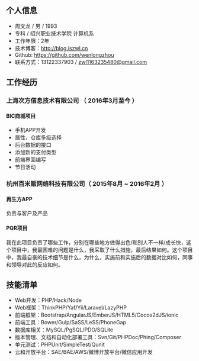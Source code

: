 ## 个人信息

 - 周文龙 / 男 / 1993 
 - 专科 / 绍兴职业技术学院 计算机系 
 - 工作年限：2年
 - 技术博客：http://blog.iszwl.cn
 - Github: https://github.com/wenlongzhou
 - 联系方式：13122337903 / zwl1163235480@gmail.com

## 工作经历
### 上海次方信息技术有限公司 （ 2016年3月至今 ）

#### BIC商城项目 
- 手机APP开发
- 属性，仓库多级选择
- 后台数据的接口
- 添加新的支付类型
- 前端界面编写
- 节日活动

### 杭州百米贩网络科技有限公司（ 2015年8月 ~ 2016年2月 ）

#### 再生方APP 
负责与客户及产品


#### PQR项目 
我在此项目负责了哪些工作，分别在哪些地方做得出色/和别人不一样/成长快，这个项目中，我最困难的问题是什么，我采取了什么措施，最后结果如何。这个项目中，我最自豪的技术细节是什么，为什么，实施前和实施后的数据对比如何，同事和领导对此的反应如何。

## 技能清单
- Web开发：PHP/Hack/Node
- Web框架：ThinkPHP/Yaf/Yii/Laravel/LazyPHP
- 前端框架：Bootstrap/AngularJS/EmberJS/HTML5/Cocos2dJS/ionic
- 前端工具：Bower/Gulp/SaSS/LeSS/PhoneGap
- 数据库相关：MySQL/PgSQL/PDO/SQLite
- 版本管理、文档和自动化部署工具：Svn/Git/PHPDoc/Phing/Composer
- 单元测试：PHPUnit/SimpleTest/Qunit
- 云和开放平台：SAE/BAE/AWS/微博开放平台/微信应用开发

